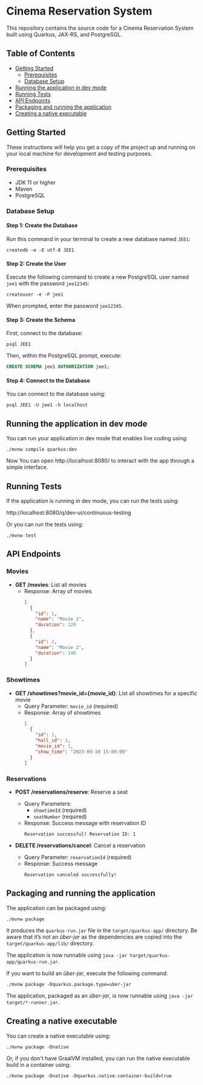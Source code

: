 # Cinema Reservation System

This repository contains the source code for a Cinema Reservation System built using Quarkus, JAX-RS, and PostgreSQL.

## Table of Contents

- [Getting Started](#getting-started)
  - [Prerequisites](#prerequisites)
  - [Database Setup](#database-setup)
- [Running the application in dev mode](#running-the-application-in-dev-mode)
- [Running Tests](#running-tests)
- [API Endpoints](#api-endpoints)
- [Packaging and running the application](#packaging-and-running-the-application)
- [Creating a native executable](#creating-a-native-executable)

## Getting Started

These instructions will help you get a copy of the project up and running on your local machine for development and testing purposes.

### Prerequisites

- JDK 11 or higher
- Maven
- PostgreSQL

### Database Setup

#### Step 1: Create the Database

Run this command in your terminal to create a new database named `JEE1`:

```shell script
createdb -e -E utf-8 JEE1
```

#### Step 2: Create the User

Execute the following command to create a new PostgreSQL user named `jee1` with the password `jee12345`:

```shell script
createuser -e -P jee1
```

When prompted, enter the password `jee12345`.

#### Step 3: Create the Schema

First, connect to the database:

```shell script
psql JEE1
```

Then, within the PostgreSQL prompt, execute:

```sql
CREATE SCHEMA jee1 AUTHORIZATION jee1;
```

#### Step 4: Connect to the Database

You can connect to the database using:

```shell script
psql JEE1 -U jee1 -h localhost
```

## Running the application in dev mode

You can run your application in dev mode that enables live coding using:
```shell script
./mvnw compile quarkus:dev
```
Now You can open http://localhost:8080/ to interact with the app through a simple interface.

## Running Tests

If the application is running in dev mode, you can run the tests using:

http://localhost:8080/q/dev-ui/continuous-testing

Or you can run the tests using:

```shell script
./mvnw test
```

## API Endpoints

### Movies

- **GET /movies**: List all movies
  - Response: Array of movies
    ```json
    [
      {
        "id": 1,
        "name": "Movie 1",
        "duration": 120
      },
      {
        "id": 2,
        "name": "Movie 2",
        "duration": 140
      }
    ]
    ```
  
### Showtimes

- **GET /showtimes?movie_id={movie_id}**: List all showtimes for a specific movie
  - Query Parameter: `movie_id` (required)
  - Response: Array of showtimes
    ```json
    [
      {
        "id": 1,
        "hall_id": 1,
        "movie_id": 1,
        "show_time": "2023-09-10 15:00:00"
      }
    ]
    ```

### Reservations

- **POST /reservations/reserve**: Reserve a seat
  - Query Parameters: 
    - `showtimeId` (required)
    - `seatNumber` (required)
  - Response: Success message with reservation ID
    ```text
    Reservation successful! Reservation ID: 1
    ```

- **DELETE /reservations/cancel**: Cancel a reservation
  - Query Parameter: `reservationId` (required)
  - Response: Success message
    ```text
    Reservation canceled successfully!
    ```

## Packaging and running the application

The application can be packaged using:
```shell script
./mvnw package
```
It produces the `quarkus-run.jar` file in the `target/quarkus-app/` directory.
Be aware that it’s not an _über-jar_ as the dependencies are copied into the `target/quarkus-app/lib/` directory.

The application is now runnable using `java -jar target/quarkus-app/quarkus-run.jar`.

If you want to build an _über-jar_, execute the following command:
```shell script
./mvnw package -Dquarkus.package.type=uber-jar
```

The application, packaged as an _über-jar_, is now runnable using `java -jar target/*-runner.jar`.

## Creating a native executable

You can create a native executable using: 
```shell script
./mvnw package -Dnative
```

Or, if you don't have GraalVM installed, you can run the native executable build in a container using: 
```shell script
./mvnw package -Dnative -Dquarkus.native.container-build=true
```
